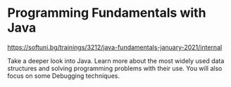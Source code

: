   
#  Programming Fundamentals with Java
https://softuni.bg/trainings/3212/java-fundamentals-january-2021/internal

Take a deeper look into Java. Learn more about the most widely used data structures and solving programming problems with their use. You will also focus on some Debugging techniques.
